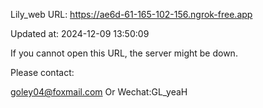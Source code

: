 Lily_web URL: https://ae6d-61-165-102-156.ngrok-free.app

Updated at: 2024-12-09 13:50:09

If you cannot open this URL, the server might be down.

Please contact: 

goley04@foxmail.com Or Wechat:GL_yeaH